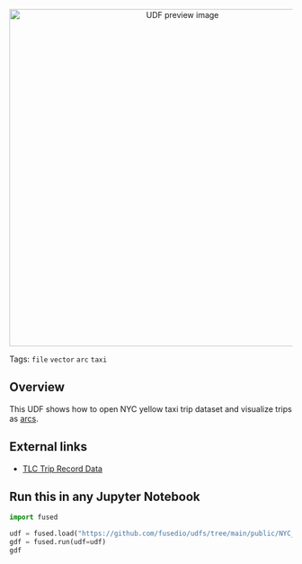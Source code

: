<!--fused:preview-->
<p align="center"><img src="https://fused-magic.s3.us-west-2.amazonaws.com/thumbnails/udfs-staging/NYC_Taxi_Arc_Layer_Example.png" width="600" alt="UDF preview image"></p>

<!--fused:tags-->
Tags: `file` `vector` `arc` `taxi`

<!--fused:readme-->
## Overview

This UDF shows how to open NYC yellow taxi trip dataset and visualize trips as [arcs](https://deck.gl/docs/api-reference/layers/arc-layer).

## External links

- [TLC Trip Record Data](https://www.nyc.gov/site/tlc/about/tlc-trip-record-data.page)

## Run this in any Jupyter Notebook

```python
import fused

udf = fused.load("https://github.com/fusedio/udfs/tree/main/public/NYC_Taxi_Arc_Layer_Example")
gdf = fused.run(udf=udf)
gdf
```
